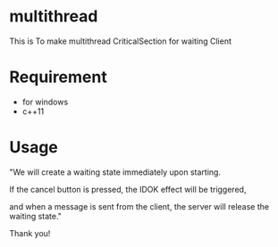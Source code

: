 # multithread
This is To make multithread CriticalSection for waiting Client

# Requirement

* for windows
* c++11

# Usage

"We will create a waiting state immediately upon starting. 

If the cancel button is pressed, the IDOK effect will be triggered, 

and when a message is sent from the client, the server will release the waiting state."

 
Thank you!
